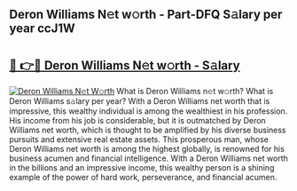 ## Deron Williams N𝚎t w𝚘rth - Part-DFQ S𝚊lary per year ccJ1W

# <h2><a href="http://gc3ib2.nevu.top/?p=Deron+Williams">🔗 👉🔴 Deron Williams N𝚎t w𝚘rth - S𝚊lary</a></h2>

[![Deron Williams N𝚎t W𝚘rth](https://i.imgur.com/Oavwk0R.jpeg)](http://gc3ib2.nevu.top/?p=Deron+Williams)
What is Deron Williams n𝚎t w𝚘rth? What is Deron Williams s𝚊lary per year?
With a Deron Williams net worth that is impressive, this wealthy individual is among the wealthiest in his profession. His income from his job is considerable, but it is outmatched by Deron Williams net worth, which is thought to be amplified by his diverse business pursuits and extensive real estate assets. This prosperous man, whose Deron Williams net worth is among the highest globally, is renowned for his business acumen and financial intelligence. With a Deron Williams net worth in the billions and an impressive income, this wealthy person is a shining example of the power of hard work, perseverance, and financial acumen.
